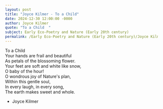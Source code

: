 ```yaml
---
layout: post
title: "Joyce Kilmer - To a Child"
date: 2024-12-30 12:00:00 -0000
author: Joyce Kilmer
quote: "To a Child  "
subject: Early Eco-Poetry and Nature (Early 20th century)
permalink: /Early Eco-Poetry and Nature (Early 20th century)/Joyce Kilmer/Joyce Kilmer - To a Child
---
```


To a Child  
Your hands are frail and beautiful  
As petals of the blossoming flower.  
Your feet are soft and white like snow,  
O baby of the hour!  
O wondrous joy of Nature's plan,  
Within this gentle soul,  
In every laugh, in every song,  
The earth makes sweet and whole.

- Joyce Kilmer
